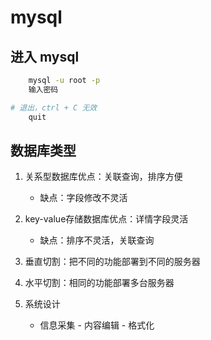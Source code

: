 # mysql

## 进入 mysql

```bash
    mysql -u root -p
    输入密码

# 退出，ctrl + C 无效
    quit
```

## 数据库类型

1. 关系型数据库优点：关联查询，排序方便
    - 缺点：字段修改不灵活

2. key-value存储数据库优点：详情字段灵活
    - 缺点：排序不灵活，关联查询

3. 垂直切割：把不同的功能部署到不同的服务器
4. 水平切割：相同的功能部署多台服务器

5. 系统设计
    - 信息采集 - 内容编辑 - 格式化
